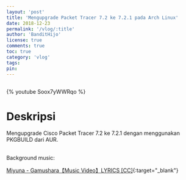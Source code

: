 ```yaml
---
layout: 'post'
title: 'Mengupgrade Packet Tracer 7.2 ke 7.2.1 pada Arch Linux'
date: 2018-12-23
permalink: '/vlog/:title'
author: 'BanditHijo'
license: true
comments: true
toc: true
category: 'vlog'
tags:
pin:
---
```


<div style="margin-top:30px;"></div>
<!-- EMBED CONTAINER: YOUTUBE -->

{% youtube Soox7yWWRqo %}

# Deskripsi

Mengupgrade Cisco Packet Tracer 7.2 ke 7.2.1 dengan menggunakan PKGBUILD dari AUR.

<br>
Background music:

[Miyuna - Gamushara【Music Video】LYRICS [CC]](https://youtu.be/atPhr8J52mw){:target="_blank"}
